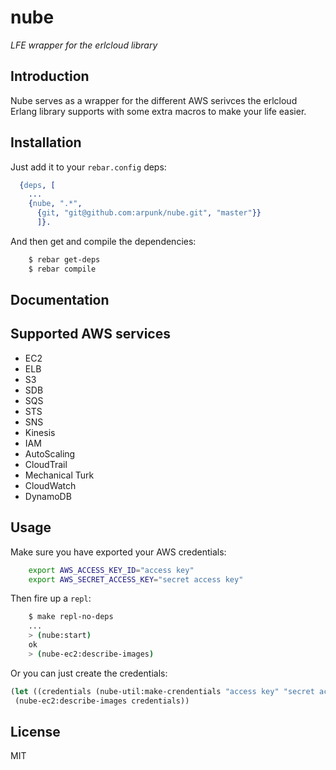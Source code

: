 # nube
*LFE wrapper for the erlcloud library*

## Introduction

Nube serves as a wrapper for the different AWS serivces the erlcloud
Erlang library supports with some extra macros to make your life
easier.

## Installation

Just add it to your ``rebar.config`` deps:

```erlang
  {deps, [
    ...
    {nube, ".*",
      {git, "git@github.com:arpunk/nube.git", "master"}}
      ]}.
```

And then get and compile the dependencies:

```bash
    $ rebar get-deps
    $ rebar compile
```

## Documentation

## Supported AWS services
* EC2
* ELB
* S3
* SDB
* SQS
* STS
* SNS
* Kinesis
* IAM
* AutoScaling
* CloudTrail
* Mechanical Turk
* CloudWatch
* DynamoDB

## Usage

Make sure you have exported your AWS credentials:

```bash
    export AWS_ACCESS_KEY_ID="access key"
    export AWS_SECRET_ACCESS_KEY="secret access key"
```

Then fire up a `repl`:

```bash
    $ make repl-no-deps
    ...
    > (nube:start)
    ok
    > (nube-ec2:describe-images)
```

Or you can just create the credentials:

```lisp
(let ((credentials (nube-util:make-crendentials "access key" "secret access key")))
 (nube-ec2:describe-images credentials))

```

## License

MIT
